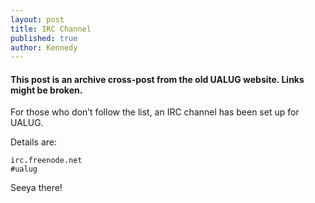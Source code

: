 ```yaml
---
layout: post
title: IRC Channel
published: true
author: Kennedy
---
```


#### This post is an archive cross-post from the old UALUG website. Links might be broken.

For those who don’t follow the list, an IRC channel has been set up for UALUG.

Details are:

    irc.freenode.net
    #ualug

Seeya there!
